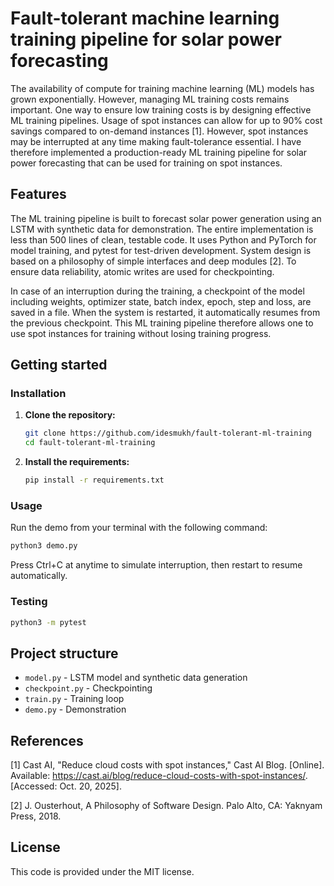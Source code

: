 # Fault-tolerant machine learning training pipeline for solar power forecasting

The availability of compute for training machine learning (ML) models has grown exponentially. However, managing ML training costs remains important. One way to ensure low training costs is by designing effective ML training pipelines. Usage of spot instances can allow for up to 90% cost savings compared to on-demand instances [1]. However, spot instances may be interrupted at any time making fault-tolerance essential. I have therefore implemented a production-ready ML training pipeline for solar power forecasting that can be used for training on spot instances.

## Features

The ML training pipeline is built to forecast solar power generation using an LSTM with synthetic data for demonstration. The entire implementation is less than 500 lines of clean, testable code. It uses Python and PyTorch for model training, and pytest for test-driven development. System design is based on a philosophy of simple interfaces and deep modules [2]. To ensure data reliability, atomic writes are used for checkpointing.

In case of an interruption during the training, a checkpoint of the model including weights, optimizer state, batch index, epoch, step and loss, are saved in a file. When the system is restarted, it automatically resumes from the previous checkpoint. This ML training pipeline therefore allows one to use spot instances for training without losing training progress.

## Getting started

### Installation

1.  **Clone the repository:**
    ```bash
    git clone https://github.com/idesmukh/fault-tolerant-ml-training
    cd fault-tolerant-ml-training
    ```

2.  **Install the requirements:**
    ```bash
    pip install -r requirements.txt
    ```

### Usage

Run the demo from your terminal with the following command:
```bash
python3 demo.py
```

Press Ctrl+C at anytime to simulate interruption, then restart to resume automatically.

### Testing
```bash
python3 -m pytest
```

## Project structure

- `model.py` - LSTM model and synthetic data generation
- `checkpoint.py` - Checkpointing
- `train.py` - Training loop
- `demo.py` - Demonstration

## References

[1] Cast AI, "Reduce cloud costs with spot instances," Cast AI Blog. [Online]. Available: https://cast.ai/blog/reduce-cloud-costs-with-spot-instances/. [Accessed: Oct. 20, 2025].

[2] J. Ousterhout, A Philosophy of Software Design. Palo Alto, CA: Yaknyam Press, 2018.

## License

This code is provided under the MIT license.